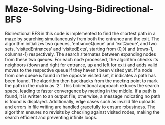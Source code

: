 # Maze-Solving-Using-Bidirectional-BFS
Bidirectional BFS in this code is implemented to find the shortest path in a maze by searching simultaneously from both the entrance and the exit. The algorithm initializes two queues, ‘entranceQueue’ and ‘exitQueue’, and two sets, ‘visitedEntrances’ and ‘visitedExits’, starting from (0,0) and (rows-1, columns-1) respectively. The search alternates between expanding nodes from these two queues. For each node processed, the algorithm checks its neighbors (down and right for entrance, up and left for exit) and adds valid moves to the respective queue if they haven't been visited yet. If a node from one queue is found in the opposite visited set, it indicates a path has been found. The algorithm then backtracks from the meeting point to mark the path in the matrix as '2'. This bidirectional approach reduces the search space, leading to faster convergence by meeting in the middle. If a path is found, it is written to an output file; otherwise, a message indicating no path is found is displayed. Additionally, edge cases such as invalid file uploads and errors in file writing are handled gracefully to ensure robustness. The algorithm ensures no revisits by checking against visited nodes, making the search efficient and preventing infinite loops.
